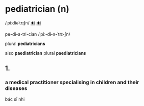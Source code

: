 # pediatrician (n)

/ˌpiːdiəˈtrɪʃn/ [🔊](https://www.oxfordlearnersdictionaries.com/media/english/uk_pron/p/pae/paedi/paediatrician__gb_1.mp3) [🔊](https://www.oxfordlearnersdictionaries.com/media/english/us_pron/p/pae/paedi/paediatrician__us_1.mp3)

pe-di-a-tri-cian /ˌpiː-di-ə-ˈtrɪ-ʃn/

plural **pediatricians**

also **paediatrician** plural **paediatricians**

## 1.

### a medical practitioner specialising in children and their diseases

bác sĩ nhi